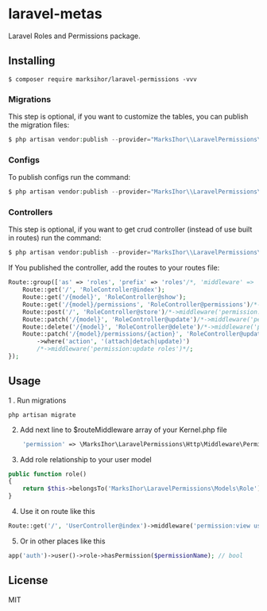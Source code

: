 # laravel-metas
Laravel Roles and Permissions package.

## Installing

```shell
$ composer require marksihor/laravel-permissions -vvv
```

### Migrations

This step is optional, if you want to customize the tables, you can publish the migration files:

```php
$ php artisan vendor:publish --provider="MarksIhor\\LaravelPermissions\\PermissionsServiceProvider" --tag=migrations
```

### Configs

To publish configs run the command:
```php
$ php artisan vendor:publish --provider="MarksIhor\\LaravelPermissions\\PermissionsServiceProvider" --tag=configs
```

### Controllers
This step is optional, if you want to get crud controller (instead of use built in routes) run the command:

```php
$ php artisan vendor:publish --provider="MarksIhor\\LaravelPermissions\\PermissionsServiceProvider" --tag=controllers
```

If You published the controller, add the routes to your routes file:

```php
Route::group(['as' => 'roles', 'prefix' => 'roles'/*, 'middleware' => 'permission:view roles'*/], function () {
    Route::get('/', 'RoleController@index');
    Route::get('/{model}', 'RoleController@show');
    Route::get('/{model}/permissions', 'RoleController@permissions')/*->middleware('permission:view roles')*/;
    Route::post('/', 'RoleController@store')/*->middleware('permission:create roles')*/;
    Route::patch('/{model}', 'RoleController@update')/*->middleware('permission:update roles')*/;
    Route::delete('/{model}', 'RoleController@delete')/*->middleware('permission:delete roles')*/;
    Route::patch('/{model}/permissions/{action}', 'RoleController@updatePermissions')
        ->where('action', '(attach|detach|update)')
        /*->middleware('permission:update roles')*/;
});
```



## Usage

1 . Run migrations

```shell script
php artisan migrate
```

2. Add next line to $routeMiddleware array of your Kernel.php file

```php
    'permission' => \MarksIhor\LaravelPermissions\Http\Middleware\PermissionMiddleware::class,
```

3. Add role relationship to your user model

```php
public function role()
{
    return $this->belongsTo('MarksIhor\LaravelPermissions\Models\Role');
}
```

4. Use it on route like this

```php
Route::get('/', 'UserController@index')->middleware('permission:view users');
```

5. Or in other places like this

```php
app('auth')->user()->role->hasPermission($permissionName); // bool
```

## License

MIT